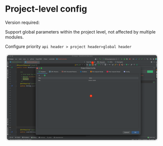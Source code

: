 # Project-level config

Version required: <Badge text="2022.1.8" />

Support global parameters within the project level, not affected by multiple modules.

Configure priority `api header > project header>global header`

![projectConfigParam](../../../.vuepress/public/img/projectConfigParam.png)
